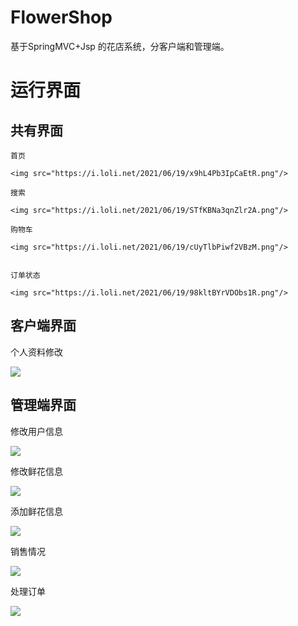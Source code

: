 # FlowerShop
基于SpringMVC+Jsp 的花店系统，分客户端和管理端。

# 运行界面
## 共有界面
    首页

    <img src="https://i.loli.net/2021/06/19/x9hL4Pb3IpCaEtR.png"/>

    搜索

    <img src="https://i.loli.net/2021/06/19/STfKBNa3qnZlr2A.png"/>

    购物车

    <img src="https://i.loli.net/2021/06/19/cUyTlbPiwf2VBzM.png"/>


    订单状态

    <img src="https://i.loli.net/2021/06/19/98kltBYrVDObs1R.png"/>

## 客户端界面

个人资料修改

<img src="https://i.loli.net/2021/06/19/Qlg986pcVnrMD2K.png"/>

## 管理端界面

修改用户信息

<img src="https://i.loli.net/2021/06/19/rf2iWe7yvp58Kw6.png"/>

修改鲜花信息

<img src="https://i.loli.net/2021/06/19/gdlUjEoyFLcHKWS.png"/>

添加鲜花信息

<img src="https://i.loli.net/2021/06/19/hkNf7q3zZgouXaD.png"/>

销售情况

<img src="https://i.loli.net/2021/06/19/Vlz96kjcKaAWePd.png"/> 

处理订单

<img src="https://i.loli.net/2021/06/19/36wcOMnZRtvhmE4.png"/>




